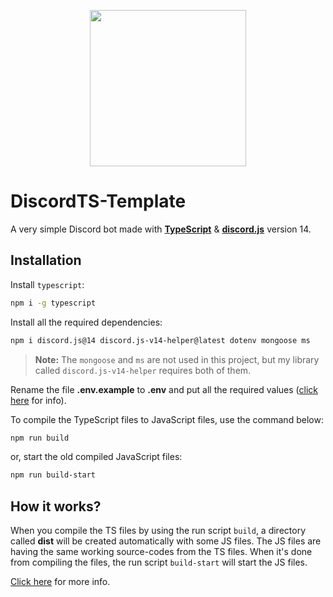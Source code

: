 <p align="center">
  <a href="https://en.wikipedia.org/wiki/TypeScript">
    <img src="https://upload.wikimedia.org/wikipedia/commons/thumb/f/f5/Typescript.svg/1024px-Typescript.svg.png" width="250" height="250">
  </a>
</p>

# DiscordTS-Template
A very simple Discord bot made with [**TypeScript**](https://www.typescriptlang.org/) & [**discord.js**](https://npmjs.com/package/discord.js) version 14.

## Installation
Install `typescript`:

```sh
npm i -g typescript
```

Install all the required dependencies:

```sh
npm i discord.js@14 discord.js-v14-helper@latest dotenv mongoose ms
```

> **Note:** The `mongoose` and `ms` are not used in this project, but my library called `discord.js-v14-helper` requires both of them.

Rename the file **.env.example** to **.env** and put all the required values ([click here](https://www.npmjs.com/package/dotenv#Usage) for info).

To compile the TypeScript files to JavaScript files, use the command below:

```sh
npm run build
```

or, start the old compiled JavaScript files:

```sh
npm run build-start
```

## How it works?
When you compile the TS files by using the run script `build`, a directory called **dist** will be created automatically with some JS files. The JS files are having the same working source-codes from the TS files. When it's done from compiling the files, the run script `build-start` will start the JS files.

[Click here](https://www.geeksforgeeks.org/how-typescript-compilation-works/) for more info.

